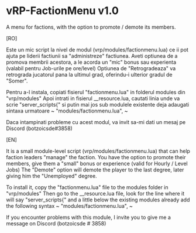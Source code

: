 # vRP-FactionMenu v1.0
 A menu for factions, with the option to promote / demote its members.
 
 [RO] 

Este un mic script la nivel de modul (vrp/modules/factionmenu.lua) ce ii pot ajuta pe liderii factiunii sa "administreze" factiunea.
Aveti optiunea de a promova membrii acestora, a le acorda un "mic" bonus sau experienta (valabil pentru Job-urile pe ore/level)
Optiunea de "Retrogradeaza" va retrograda jucatorul pana la ultimul grad, oferindu-i ulterior gradul de "Somer".

Pentru a-l instala, copiati fisierul "factionmenu.lua" in folderul modules din "vrp/modules"
Apoi intrati in fisierul __resource.lua, cautati linia unde va scrie "server_scripts{" si putin mai jos sub modulele existente deja adaugati sintaxa urmatoare ~ "modules/factionmenu.lua", ~

Daca intampinati probleme cu acest modul, va invit sa-mi dati un mesaj pe Discord (botzoicsde#3858) 

[EN]

It is a small module-level script (vrp/modules/factionmenu.lua) that can help faction leaders "manage" the faction.
You have the option to promote their members, give them a "small" bonus or experience (valid for Hourly / Level Jobs)
The "Demote" option will demote the player to the last degree, later giving him the "Unemployed" degree.

To install it, copy the "factionmenu.lua" file to the modules folder in "vrp/modules"
Then go to the __resource.lua file, look for the line where it will say "server_scripts{" and a little below the existing modules already add the following syntax 
~ "modules/factionmenu.lua", ~

If you encounter problems with this module, I invite you to give me a message on Discord (botzoicsde # 3858)
